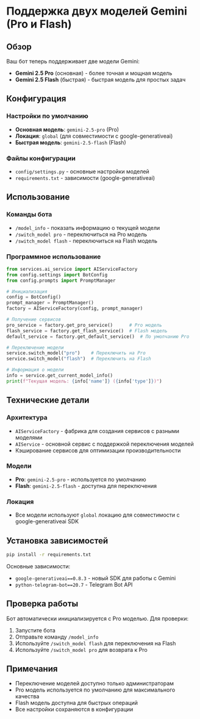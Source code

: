 # Поддержка двух моделей Gemini (Pro и Flash)

## Обзор

Ваш бот теперь поддерживает две модели Gemini:
- **Gemini 2.5 Pro** (основная) - более точная и мощная модель
- **Gemini 2.5 Flash** (быстрая) - быстрая модель для простых задач

## Конфигурация

### Настройки по умолчанию
- **Основная модель**: `gemini-2.5-pro` (Pro)
- **Локация**: `global` (для совместимости с google-generativeai)
- **Быстрая модель**: `gemini-2.5-flash` (Flash)

### Файлы конфигурации
- `config/settings.py` - основные настройки моделей
- `requirements.txt` - зависимости (google-generativeai)

## Использование

### Команды бота
- `/model_info` - показать информацию о текущей модели
- `/switch_model pro` - переключиться на Pro модель
- `/switch_model flash` - переключиться на Flash модель

### Программное использование

```python
from services.ai_service import AIServiceFactory
from config.settings import BotConfig
from config.prompts import PromptManager

# Инициализация
config = BotConfig()
prompt_manager = PromptManager()
factory = AIServiceFactory(config, prompt_manager)

# Получение сервисов
pro_service = factory.get_pro_service()      # Pro модель
flash_service = factory.get_flash_service()  # Flash модель
default_service = factory.get_default_service()  # По умолчанию Pro

# Переключение модели
service.switch_model("pro")    # Переключить на Pro
service.switch_model("flash")  # Переключить на Flash

# Информация о модели
info = service.get_current_model_info()
print(f"Текущая модель: {info['name']} ({info['type']})")
```

## Технические детали

### Архитектура
- `AIServiceFactory` - фабрика для создания сервисов с разными моделями
- `AIService` - основной сервис с поддержкой переключения моделей
- Кэширование сервисов для оптимизации производительности

### Модели
- **Pro**: `gemini-2.5-pro` - используется по умолчанию
- **Flash**: `gemini-2.5-flash` - доступна для переключения

### Локация
- Все модели используют `global` локацию для совместимости с google-generativeai SDK

## Установка зависимостей

```bash
pip install -r requirements.txt
```

Основные зависимости:
- `google-generativeai==0.8.3` - новый SDK для работы с Gemini
- `python-telegram-bot==20.7` - Telegram Bot API

## Проверка работы

Бот автоматически инициализируется с Pro моделью. Для проверки:

1. Запустите бота
2. Отправьте команду `/model_info`
3. Используйте `/switch_model flash` для переключения на Flash
4. Используйте `/switch_model pro` для возврата к Pro

## Примечания

- Переключение моделей доступно только администраторам
- Pro модель используется по умолчанию для максимального качества
- Flash модель доступна для быстрых операций
- Все настройки сохраняются в конфигурации
